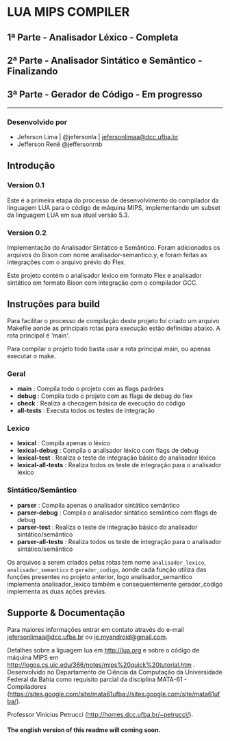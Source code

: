 # LUA MIPS COMPILER
## 1ª Parte - Analisador Léxico - Completa
## 2ª Parte - Analisador Sintático e Semântico - Finalizando
## 3ª Parte - Gerador de Código - Em progresso
---

### Desenvolvido por

* Jeferson Lima | @jefersonla | jefersonlimaa@dcc.ufba.br
* Jefferson Renê @jeffersonrnb

## Introdução

### Version 0.1
Este é a primeira etapa do processo de desenvolvimento do compilador da linguagem LUA
para o código de máquina MIPS, implementando um subset da linguagem LUA em sua atual
versão 5.3.

### Version 0.2
Implementação do Analisador Sintático e Semântico. Foram adicionados os arquivos do Bison
com nome analisador-semantico.y, e foram feitas as integrações com o arquivo prévio do Flex.

Este projeto contém o analisador léxico em formato Flex e analisador sintático em formato Bison
com integração com o compilador GCC.

## Instruções para build

Para facilitar o processo de compilação deste projeto foi criado um arquivo Makefile
aonde as principais rotas para execução estão definidas abaixo. A rota principal é 'main'.

Para compilar o projeto todo basta usar a rota principal main, ou apenas executar o make.

### Geral

* **main** 	            : Compila todo o projeto com as flags padrões
* **debug**             : Compila todo o projeto com as flags de debug do flex
* **check**             : Realiza a checagem básica de execução do código
* **all-tests**         : Executa todos os testes de integração

### Lexico

* **lexical**           : Compila apenas o léxico
* **lexical-debug**     : Compila o analisador léxico com flags de debug
* **lexical-test**      : Realiza o teste de integração básico do analisador léxico
* **lexical-all-tests** : Realiza todos os teste de integração para o analisador léxico

### Sintático/Semântico

* **parser**            : Compila apenas o analisador sintático semântico
* **parser-debug**      : Compila o analisador sintático semântico com flags de debug
* **parser-test**       : Realiza o teste de integração básico do analisador sintático/semântico
* **parser-all-tests**  : Realiza todos os teste de integração para o analisador sintático/semântico

Os arquivos a serem criados pelas rotas tem nome `analisador_lexico`, `analisador_semantico`
e `gerador_codigo`, aonde cada função utiliza das funções presentes no projeto anterior,
logo analisador_semantico implementa analisador_lexico também e consequentemente gerador_codigo
implementa as duas ações prévias.

## Supporte & Documentação

Para maiores informações entrar em contato através do e-mail jefersonlimaa@dcc.ufba.br ou
je.myandroid@gmail.com.

Detalhes sobre a liguagem lua em http://lua.org e sobre o código de máquina MIPS em
http://logos.cs.uic.edu/366/notes/mips%20quick%20tutorial.htm .
Desenvolvido no Departamento de Ciência da Computação da Universidade Federal da Bahia
como requisito parcial da disciplina MATA-61 - Compiladores (https://sites.google.com/site/mata61ufba://sites.google.com/site/mata61ufba/).

Professor Vinicius Petrucci (http://homes.dcc.ufba.br/~petrucci/).

#### The english version of this readme will coming soon.
